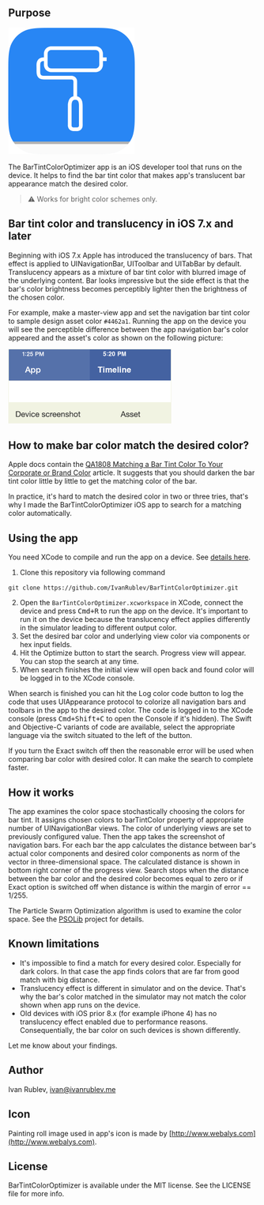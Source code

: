 Purpose
-------

<img src="icon.png" width="256">

The BarTintColorOptimizer app is an iOS developer tool that runs on the device. It helps to find the bar tint color that makes app's translucent bar appearance match the desired color. 

> :warning: Works for bright color schemes only.


Bar tint color and translucency in iOS 7.x and later
----------------------------------------------------

Beginning with iOS 7.x Apple has introduced the translucency of bars. That effect is applied to UINavigationBar, UIToolbar and UITabBar by default. Translucency appears as a mixture of bar tint color with blurred image of the underlying content. Bar looks impressive but the side effect is that the bar's color brightness becomes perceptibly lighter then the brightness of the chosen color. 

For example, make a master-view app and set the navigation bar tint color to sample design asset color `#4462a1`. Running the app on the device you will see the perceptible difference between the app navigation bar's color appeared and the asset's color as shown on the following picture:

<img src="screenshot_and_asset.png" width="330">


How to make bar color match the desired color?
----------------------------------------------
Apple docs contain the [QA1808 Matching a Bar Tint Color To Your Corporate or Brand Color](http://developer.apple.com/library/ios/qa/qa1808/) article. It suggests that you should darken the bar tint color little by little to get the matching color of the bar. 

In practice, it's hard to match the desired color in two or three tries, that's why I made the BarTintColorOptimizer iOS app to search for a matching color automatically. 


Using the app
-------------

You need XCode to compile and run the app on a device. See [details here](http://developer.apple.com/library/mac/documentation/IDEs/Conceptual/AppDistributionGuide/LaunchingYourApponDevices/LaunchingYourApponDevices.html). 

1. Clone this repository via following command
```console
git clone https://github.com/IvanRublev/BarTintColorOptimizer.git
```
2. Open the `BarTintColorOptimizer.xcworkspace` in XCode, connect the device and press <kbd>Cmd+R</kbd> to run the app on the device. It's important to run it on the device because the translucency effect applies differently in the simulator leading to different output color.
3. Set the desired bar color and underlying view color via components or hex input fields.
4. Hit the Optimize button to start the search. Progress view will appear. You can stop the search at any time.
5. When search finishes the initial view will open back and found color will be logged in to the XCode console.

When search is finished you can hit the Log color code button to log the code that uses UIAppearance protocol to colorize all navigation bars and toolbars in the app to the desired color. The code is logged in to the XCode console (press <kbd>Cmd+Shift+C</kbd> to open the Console if it's hidden). The Swift and Objective-C variants of code are available, select the appropriate language via the switch situated to the left of the button.

If you turn the Exact switch off then the reasonable error will be used when comparing bar color with desired color. It can make the search to complete faster. 


How it works
------------

The app examines the color space stochastically choosing the colors for bar tint. It assigns chosen colors to barTintColor property of appropriate number of UINavigationBar views. The color of underlying views are set to previously configured value. Then the app takes the screenshot of navigation bars. For each bar the app calculates the distance between bar's actual color components and desired color components as norm of the vector in three-dimensional space. The calculated distance is shown in bottom right corner of the progress view. Search stops when the distance between the bar color and the desired color becomes equal to zero or if Exact option is switched off when distance is within the margin of error == 1/255. 

The Particle Swarm Optimization algorithm is used to examine the color space. See the [PSOLib](https://github.com/IvanRublev/PSOLib) project for details.


Known limitations
-----------------

* It's impossible to find a match for every desired color. Especially for dark colors. In that case the app finds colors that are far from good match with big distance.
* Translucency effect is different in simulator and on the device. That's why the bar's color matched in the simulator may not match the color shown when app runs on the device.
* Old devices with iOS prior 8.x (for example iPhone 4) has no translucency effect enabled due to performance reasons. Consequentially, the bar color on such devices is shown differently.

Let me know about your findings.


Author
------

Ivan Rublev, ivan@ivanrublev.me


Icon
----

Painting roll image used in app's icon is made by [http://www.webalys.com](http://www.webalys.com).


License
-------

BarTintColorOptimizer is available under the MIT license. See the LICENSE file for more info.

